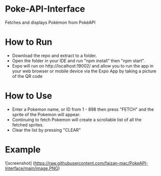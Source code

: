 # Poke-API-Interface
Fetches and displays Pokémon from PokéAPI

# How to Run
* Download the repo and extract to a folder.
* Open the folder in your IDE and run "npm install" then "npm start".
* Expo will run on http://localhost:19002/ and allow you to run the app in your web browser or mobile device via the Expo App by taking a picture of the QR code

# How to Use
* Enter a Pokemon name, or ID from 1 - 898 then press "FETCH" and the sprite of the Pokemon will appear.
* Continuing to fetch Pokemon will create a scrollable list of all the fetched sprites.
* Clear the list by pressing "CLEAR"

# Example
![screenshot] (https://raw.githubusercontent.com/faizan-mac/PokeAPI-Interface/main/image.PNG)

